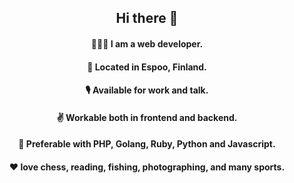 <div align="center">

## Hi there 👋

<!--
**lyonsun/lyonsun** is a ✨ _special_ ✨ repository because its `README.md` (this file) appears on your GitHub profile.

Here are some ideas to get you started:

- 🔭 I’m currently working on ...
- 🌱 I’m currently learning ...
- 👯 I’m looking to collaborate on ...
- 🤔 I’m looking for help with ...
- 💬 Ask me about ...
- 📫 How to reach me: ...
- 😄 Pronouns: ...
- ⚡ Fun fact: ...
- 
-->

#### 👨🏻‍💻 I am a web developer.

#### 📍 Located in Espoo, Finland.

#### 🎙 Available for work and talk.

#### ✌️ Workable both in frontend and backend.

#### 🚀 Preferable with PHP, Golang, Ruby, Python and Javascript.

#### ❤️ love chess, reading, fishing, photographing, and many sports.

</div>
